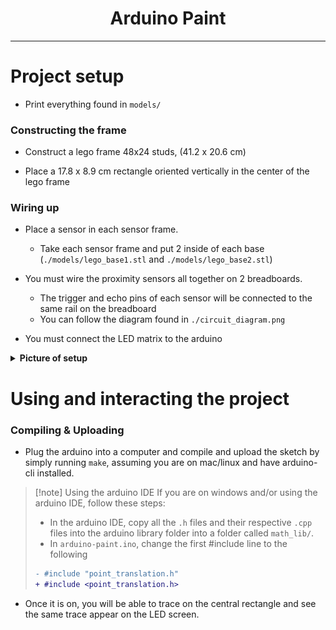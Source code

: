 <div align="center">
    <h1>Arduino Paint</h1>
</div>

---


# Project setup

- Print everything found in `models/`

### Constructing the frame
- Construct a lego frame 48x24 studs, (41.2 x 20.6 cm)

- Place a 17.8 x 8.9 cm rectangle oriented vertically in the center of the lego
  frame


### Wiring up

- Place a sensor in each sensor frame.
  - Take each sensor frame and put 2 inside of each base
    (`./models/lego_base1.stl` and `./models/lego_base2.stl`)

- You must wire the proximity sensors all together on 2 breadboards.
    - The trigger and echo pins of each sensor will be connected to the same
      rail on the breadboard
    - You can follow the diagram found in `./circuit_diagram.png`

- You must connect the LED matrix to the arduino

<details>
  <summary><b>Picture of setup</b></summary>

  ![setup image](./documentation/setup.jpg)
</details>


# Using and interacting the project

### Compiling & Uploading

- Plug the arduino into a computer and compile and upload the sketch by simply
  running `make`, assuming you are on mac/linux and have arduino-cli installed.

> [!note] Using the arduino IDE
> If you are on windows and/or using the arduino IDE, follow these steps:
> - In the arduino IDE, copy all the `.h` files and their respective `.cpp` files into
>   the arduino library folder into a folder called `math_lib/`.
> - In `arduino-paint.ino`, change the first #include line to the following
> ```diff
> - #include "point_translation.h"
> + #include <point_translation.h>
> ```

- Once it is on, you will be able to trace on the central rectangle and see the
  same trace appear on the LED screen.
